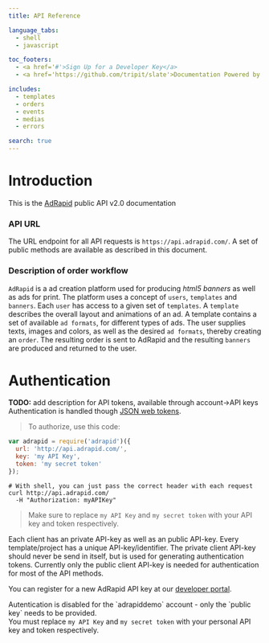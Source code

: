 ```yaml
---
title: API Reference

language_tabs:
  - shell
  - javascript

toc_footers:
  - <a href='#'>Sign Up for a Developer Key</a>
  - <a href='https://github.com/tripit/slate'>Documentation Powered by Slate</a>

includes:
  - templates
  - orders
  - events
  - medias
  - errors

search: true
---
```


# Introduction

This is the [AdRapid](http://www.adrapid.com) public API v2.0 documentation

### API URL
The URL endpoint for all API requests is `https://api.adrapid.com/`. A set of public
methods are available as described in this document.


### Description of order workflow
`AdRapid` is a ad creation platform used for producing *html5 banners* as well as ads for print. The platform uses a concept of `users`, `templates` and `banners`. Each `user` has access to a given set of `templates`. A `template` describes the overall layout and animations of an ad. A template contains a set of available `ad formats`, for different types of ads. The user supplies texts, images and colors, as well as the desired `ad formats`, thereby creating an `order`. The resulting order is sent to AdRapid and the resulting `banners` are produced and returned to the user.


# Authentication

**TODO:** add description for API tokens, available through account->API keys
Authentication is handled though [JSON web tokens](https://jwt.io/).

> To authorize, use this code:

```javascript
var adrapid = require('adrapid')({
  url: 'http://api.adrapid.com/',
  key: 'my API Key',
  token: 'my secret token'
});

```

```shell
# With shell, you can just pass the correct header with each request
curl http://api.adrapid.com/
  -H "Authorization: myAPIKey"
```

> Make sure to replace `my API Key` and `my secret token` with your API key and token respectively.

Each client has an private API-key as well as an public API-key. Every template/project has a
unique API-key/identifier. The private client API-key should never be send in itself, but is used
for generating authentication tokens. Currently only the public client API-key is needed for
authentication for most of the API methods.

You can register for a new AdRapid API key at our [developer portal](http://adrapid.com/developers).

<aside class="warning">Autentication is disabled for the `adrapiddemo` account - only the `public key` needs to be provided.</aside>

<aside class="notice">
You must replace <code>my API Key</code> and <code>my secret token</code> with your
personal API key and token respectively.
</aside>

